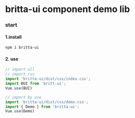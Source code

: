 # britta-ui component demo lib

### start

#### 1.install
``` bash
npm i britta-ui
```

#### 2. use
```javascript
// import all
// import css
import 'britta-ui/dist/css/index.css';
import BUI from 'britt-ui';
Vue.use(BUI)

// import by use
import 'britta-ui/dist/css/demo.css';
import { Demo } from 'britta-ui';
Vue.use(Demo)
```